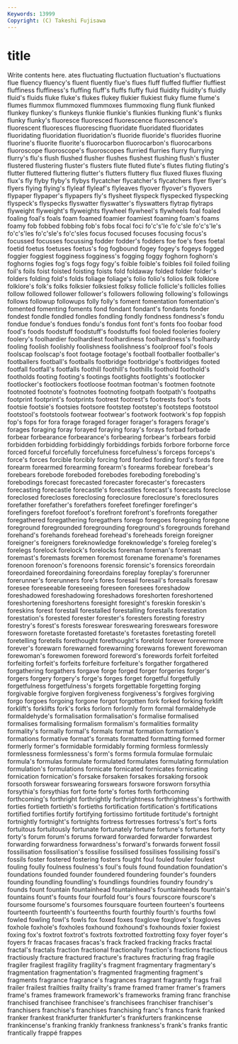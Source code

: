 ```yaml
---
Keywords: 13999 
Copyright: (C) Takeshi Fujisawa
---
```


# title

Write contents here.
ates fluctuating fluctuation fluctuation's
fluctuations flue fluency fluency's fluent fluently flue's flues fluff fluffed
fluffier fluffiest fluffiness fluffiness's fluffing fluff's fluffs fluffy fluid fluidity
fluidity's fluidly fluid's fluids fluke fluke's flukes flukey flukier flukiest
fluky flume flume's flumes flummox flummoxed flummoxes flummoxing flung flunk
flunked flunkey flunkey's flunkeys flunkie flunkie's flunkies flunking flunk's flunks
flunky flunky's fluoresce fluoresced fluorescence fluorescence's fluorescent fluoresces fluorescing fluoridate
fluoridated fluoridates fluoridating fluoridation fluoridation's fluoride fluoride's fluorides fluorine fluorine's
fluorite fluorite's fluorocarbon fluorocarbon's fluorocarbons fluoroscope fluoroscope's fluoroscopes flurried flurries
flurry flurrying flurry's flu's flush flushed flusher flushes flushest flushing
flush's fluster flustered flustering fluster's flusters flute fluted flute's flutes
fluting fluting's flutter fluttered fluttering flutter's flutters fluttery flux fluxed
fluxes fluxing flux's fly flyby flyby's flybys flycatcher flycatcher's flycatchers
flyer flyer's flyers flying flying's flyleaf flyleaf's flyleaves flyover flyover's
flyovers flypaper flypaper's flypapers fly's flysheet flyspeck flyspecked flyspecking flyspeck's
flyspecks flyswatter flyswatter's flyswatters flytrap flytraps flyweight flyweight's flyweights flywheel
flywheel's flywheels foal foaled foaling foal's foals foam foamed foamier
foamiest foaming foam's foams foamy fob fobbed fobbing fob's fobs
focal foci fo'c's'le fo'c'sle fo'c's'le's fo'c's'les fo'c'sle's fo'c'sles focus focused
focuses focusing focus's focussed focusses focussing fodder fodder's fodders foe
foe's foes foetal foetid foetus foetuses foetus's fog fogbound fogey
fogey's fogeys fogged foggier foggiest fogginess fogginess's fogging foggy foghorn
foghorn's foghorns fogies fog's fogs fogy fogy's foible foible's foibles
foil foiled foiling foil's foils foist foisted foisting foists fold
foldaway folded folder folder's folders folding fold's folds foliage foliage's
folio folio's folios folk folklore folklore's folk's folks folksier folksiest
folksy follicle follicle's follicles follies follow followed follower follower's followers
following following's followings follows followup followups folly folly's foment fomentation
fomentation's fomented fomenting foments fond fondant fondant's fondants fonder fondest
fondle fondled fondles fondling fondly fondness fondness's fondu fondue fondue's
fondues fondu's fondus font font's fonts foo foobar food food's
foods foodstuff foodstuff's foodstuffs fool fooled fooleries foolery foolery's foolhardier
foolhardiest foolhardiness foolhardiness's foolhardy fooling foolish foolishly foolishness foolishness's foolproof
fool's fools foolscap foolscap's foot footage footage's football footballer footballer's
footballers football's footballs footbridge footbridge's footbridges footed footfall footfall's footfalls
foothill foothill's foothills foothold foothold's footholds footing footing's footings footlights
footlights's footlocker footlocker's footlockers footloose footman footman's footmen footnote footnoted
footnote's footnotes footnoting footpath footpath's footpaths footprint footprint's footprints footrest
footrest's footrests foot's foots footsie footsie's footsies footsore footstep footstep's
footsteps footstool footstool's footstools footwear footwear's footwork footwork's fop foppish
fop's fops for fora forage foraged forager forager's foragers forage's
forages foraging foray forayed foraying foray's forays forbad forbade forbear
forbearance forbearance's forbearing forbear's forbears forbid forbidden forbidding forbiddingly forbiddings
forbids forbore forborne force forced forceful forcefully forcefulness forcefulness's forceps
forceps's force's forces forcible forcibly forcing ford forded fording ford's
fords fore forearm forearmed forearming forearm's forearms forebear forebear's forebears
forebode foreboded forebodes foreboding foreboding's forebodings forecast forecasted forecaster forecaster's
forecasters forecasting forecastle forecastle's forecastles forecast's forecasts foreclose foreclosed forecloses
foreclosing foreclosure foreclosure's foreclosures forefather forefather's forefathers forefeet forefinger forefinger's
forefingers forefoot forefoot's forefront forefront's forefronts foregather foregathered foregathering foregathers
forego foregoes foregoing foregone foreground foregrounded foregrounding foreground's foregrounds forehand
forehand's forehands forehead forehead's foreheads foreign foreigner foreigner's foreigners foreknowledge
foreknowledge's foreleg foreleg's forelegs forelock forelock's forelocks foreman foreman's foremast
foremast's foremasts foremen foremost forename forename's forenames forenoon forenoon's forenoons
forensic forensic's forensics foreordain foreordained foreordaining foreordains foreplay foreplay's forerunner
forerunner's forerunners fore's fores foresail foresail's foresails foresaw foresee foreseeable
foreseeing foreseen foresees foreshadow foreshadowed foreshadowing foreshadows foreshorten foreshortened foreshortening
foreshortens foresight foresight's foreskin foreskin's foreskins forest forestall forestalled forestalling
forestalls forestation forestation's forested forester forester's foresters foresting forestry forestry's
forest's forests foreswear foreswearing foreswears foreswore foresworn foretaste foretasted foretaste's
foretastes foretasting foretell foretelling foretells forethought forethought's foretold forever forevermore
forever's forewarn forewarned forewarning forewarns forewent forewoman forewoman's forewomen foreword
foreword's forewords forfeit forfeited forfeiting forfeit's forfeits forfeiture forfeiture's forgather
forgathered forgathering forgathers forgave forge forged forger forgeries forger's forgers
forgery forgery's forge's forges forget forgetful forgetfully forgetfulness forgetfulness's forgets
forgettable forgetting forging forgivable forgive forgiven forgiveness forgiveness's forgives forgiving
forgo forgoes forgoing forgone forgot forgotten fork forked forking forklift
forklift's forklifts fork's forks forlorn forlornly form formal formaldehyde formaldehyde's
formalisation formalisation's formalise formalised formalises formalising formalism formalism's formalities formality
formality's formally formal's formals format formation formation's formations formative format's
formats formatted formatting formed former formerly former's formidable formidably forming
formless formlessly formlessness formlessness's form's forms formula formulae formulaic formula's
formulas formulate formulated formulates formulating formulation formulation's formulations fornicate fornicated
fornicates fornicating fornication fornication's forsake forsaken forsakes forsaking forsook forsooth
forswear forswearing forswears forswore forsworn forsythia forsythia's forsythias fort forte
forte's fortes forth forthcoming forthcoming's forthright forthrightly forthrightness forthrightness's forthwith
forties fortieth fortieth's fortieths fortification fortification's fortifications fortified fortifies fortify
fortifying fortissimo fortitude fortitude's fortnight fortnightly fortnight's fortnights fortress fortresses
fortress's fort's forts fortuitous fortuitously fortunate fortunately fortune fortune's fortunes
forty forty's forum forum's forums forward forwarded forwarder forwardest forwarding
forwardness forwardness's forward's forwards forwent fossil fossilisation fossilisation's fossilise fossilised
fossilises fossilising fossil's fossils foster fostered fostering fosters fought foul
fouled fouler foulest fouling foully foulness foulness's foul's fouls found
foundation foundation's foundations founded founder foundered foundering founder's founders founding
foundling foundling's foundlings foundries foundry foundry's founds fount fountain fountainhead
fountainhead's fountainheads fountain's fountains fount's founts four fourfold four's fours
fourscore fourscore's foursome foursome's foursomes foursquare fourteen fourteen's fourteens fourteenth
fourteenth's fourteenths fourth fourthly fourth's fourths fowl fowled fowling fowl's
fowls fox foxed foxes foxglove foxglove's foxgloves foxhole foxhole's foxholes
foxhound foxhound's foxhounds foxier foxiest foxing fox's foxtrot foxtrot's foxtrots
foxtrotted foxtrotting foxy foyer foyer's foyers fr fracas fracases fracas's
frack fracked fracking fracks fractal fractal's fractals fraction fractional fractionally
fraction's fractions fractious fractiously fracture fractured fracture's fractures fracturing frag
fragile fragiler fragilest fragility fragility's fragment fragmentary fragmentary's fragmentation fragmentation's
fragmented fragmenting fragment's fragments fragrance fragrance's fragrances fragrant fragrantly frags
frail frailer frailest frailties frailty frailty's frame framed framer framer's
framers frame's frames framework framework's frameworks framing franc franchise franchised
franchisee franchisee's franchisees franchiser franchiser's franchisers franchise's franchises franchising franc's
francs frank franked franker frankest frankfurter frankfurter's frankfurters frankincense frankincense's
franking frankly frankness frankness's frank's franks frantic frantically frappé frappes
